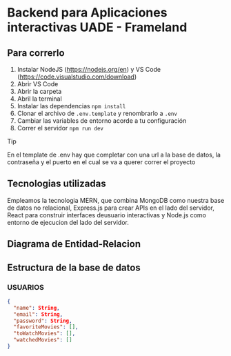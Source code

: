 # Backend para Aplicaciones interactivas UADE - Frameland

## Para correrlo
1. Instalar NodeJS (https://nodejs.org/en) y VS Code (https://code.visualstudio.com/download)
2. Abrir VS Code
3. Abrir la carpeta
4. Abril la terminal
5. Instalar las dependencias `npm install`
6. Clonar el archivo de `.env.template` y renombrarlo a `.env`
7. Cambiar las variables de entorno acorde a tu configuración
8. Correr el servidor `npm run dev`

> [!TIP]
> En el template de .env hay que completar con una url a la base de datos, la contraseña y el puerto en el cual se va a querer correr el proyecto

## Tecnologias utilizadas
Empleamos la tecnologia MERN, que combina MongoDB como nuestra base de datos no relacional, Express.js para crear APIs en el lado del servidor, React para construir interfaces deusuario interactivas y Node.js como entorno de ejecucion del lado del servidor. 

## Diagrama de Entidad-Relacion





## Estructura de la base de datos

### USUARIOS
```json
{
  "name": String,
  "email": String,
  "password": String,
  "favoriteMovies": [],
  "toWatchMovies": [],
  "watchedMovies": []
}








